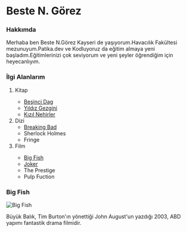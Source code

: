 <h1>Beste N. Görez</h1>
<!--h1 kodu en büyük fontla  ismimi yazdım-->

<h3>Hakkımda</h3>
<!--h2 den daha küçük fonta sahip h3 ü seçtim-->

<p>Merhaba ben Beste N.Görez Kayseri de yaşıyorum.Havacılık Fakültesi mezunuyum.Patika.dev ve Kodluyoruz da eğitim almaya yeni başladım.Eğitimlerinizi çok seviyorum ve yeni şeyler öğrendiğim için heyecanlıyım.</p>

<h3>İlgi Alanlarım</h3>
    <div>
    <ol>
        <li>Kitap</li>
        <ul>
            <li> <a href="https://www.goodreads.com/book/show/6313362-o-monte-cinco?ac=1&from_search=true&qid=Aplon5d9CN&rank=3">Beşinci Dag</a> </li>
            <li> <a href="https://www.goodreads.com/book/show/862311.The_Star_Rover">Yıldız Gezgini</a> </li>
            <li> <a href="https://www.goodreads.com/book/show/161503.Crimson_Rivers">Kızıl Nehirler</a> </li>
        </ul>
        <li>Dizi
            <ul>
                <li> <a href="https://www.imdb.com/title/tt0903747/">Breaking Bad</a> </li>
                <li>Sherlock Holmes</li>
                <li>Fringe</li>
            </ul>
        </li>
        <li>Film</li>
        <ul>
            <li> <a href="https://www.imdb.com/title/tt0319061/">Big Fish</a></li>
            <li> <a href="https://www.imdb.com/title/tt7286456/">Joker</a></li>
            <li>The Prestige</li>
            <li>Pulp Fuction</li>
            <ul></li>
                    </ul>
                </li>
            </ul>
        </ul>
    </ol></div>
<h3><strong>Big Fish</strong></h3>
<img src="https://i0.wp.com/filmloverss.com/wp-content/uploads/2016/01/big-fish-gorsel-filmloverss.jpg?fit=720%2C400&ssl=1" alt="Big Fish">
<p>Büyük Balık, Tim Burton'ın yönettiği John August'un yazdığı 2003, ABD yapımı fantastik drama filmidir.</p>

